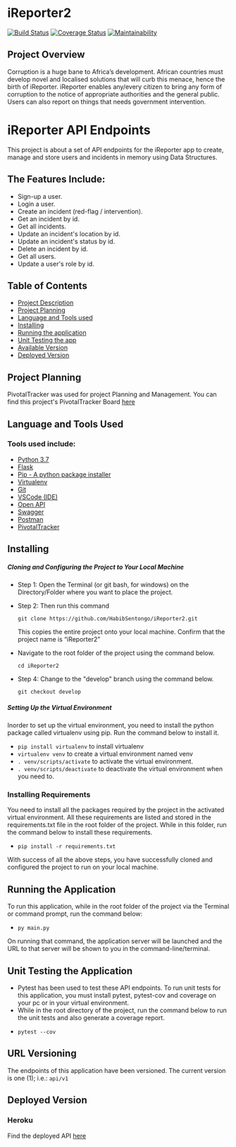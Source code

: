 # iReporter2

[![Build Status](https://travis-ci.com/HabibSentongo/iReporter2.svg?branch=challenge_3)](https://travis-ci.com/HabibSentongo/iReporter2)        [![Coverage Status](https://coveralls.io/repos/github/HabibSentongo/iReporter2/badge.svg?branch=challenge_3)](https://coveralls.io/github/HabibSentongo/iReporter2?branch=challenge_3)      [![Maintainability](https://api.codeclimate.com/v1/badges/e58dcbe4f07898eb7ce0/maintainability)](https://codeclimate.com/github/HabibSentongo/iReporter2/maintainability)

## Project Overview
Corruption is a huge bane to Africa’s development. African countries must develop novel and localised solutions that will curb this menace, hence the birth of iReporter.
iReporter enables any/every citizen to bring any form of corruption to the notice of appropriate authorities and the general public. Users can also report on things that needs government intervention.

# iReporter API Endpoints
This project is about a set of API endpoints for the iReporter app to create, manage and store users and incidents in memory using Data Structures.
## The Features Include:
* Sign-up a user.
* Login a user.
* Create an incident (red-flag / intervention).
* Get an incident by id.
* Get all incidents.
* Update an incident's location by id.
* Update an incident's status by id.
* Delete an incident by id.
* Get all users.
* Update a user's role by id.

## Table of Contents
- [Project Description](#iReporter2)
- [Project Planning](#project-planning)
- [Language and Tools used](#language-and-tools-used)
- [Installing](#installing)
- [Running the application](#running-the-application)
- [Unit Testing the app](#unit-testing-the-application)
- [Available Version](#url-versioning)
- [Deployed Version](#deployed-version)

## Project Planning
PivotalTracker was used for project Planning and Management. You can find this project's PivotalTracker Board [here](https://www.pivotaltracker.com/n/projects/2232420 "iReporter2 on PivotalTracker")

## Language and Tools Used
### Tools used include:
* [Python 3.7](https://www.python.org)
* [Flask](http://flask.pocoo.org/)
* [Pip - A python package installer](https://pypi.org/project/pip/)
* [Virtualenv](https://pypi.org/project/virtualenv/)
* [Git](https://git-scm.com/downloads)
* [VSCode (IDE)](https://code.visualstudio.com/)
* [Open API](https://www.openapis.org/)
* [Swagger](https://swagger.io/)
* [Postman](https://www.getpostman.com/)
* [PivotalTracker](https://www.pivotaltracker.com "PivotalTracker")

## Installing

##### Cloning and Configuring the Project to Your Local Machine

- Step 1: Open the Terminal (or git bash, for windows) on the Directory/Folder where you want to place the project.
- Step 2: Then run this command 

    `git clone https://github.com/HabibSentongo/iReporter2.git`

    This copies the entire project onto your local machine. Confirm that the project name is “iReporter2”
- Navigate to the root folder of the project using the command below.

    `cd iReporter2`

- Step 4: Change to the "develop" branch using the command below.

    `git checkout develop`

##### Setting Up the Virtual Environment
Inorder to set up the virtual environment, you need to install the python package called virtualenv using pip. Run the command below to install it.
- `pip install virtualenv` to install virtualenv
- `virtualenv venv`  to create a virtual environment named venv
- `. venv/scripts/activate` to activate the virtual environment.
- `. venv/scripts/deactivate` to deactivate the virtual environment when you need to.

### Installing Requirements
You need to install all the packages required by the project in the activated virtual environment. All these requirements are listed and stored in the requirements.txt file in the root folder of the project.
While in this folder, run the command below to install these requirements.
- `pip install -r requirements.txt`

With success of all the above steps, you have successfully cloned and configured the project to run on your local machine.

## Running the Application
To run this application, while in the root folder of the project via the Terminal or command prompt, run the command below:
- `py main.py`

On running that command, the application server will be launched and the URL to that server will be shown to you in the command-line/terminal.

## Unit Testing the Application

* Pytest has been used to test these API endpoints. To run unit tests for this application, you must install pytest, pytest-cov and coverage on your pc or in your virtual environment.
* While in the root directory of the project, run the command below to run the unit tests and also generate a coverage report.
- `pytest --cov`

## URL Versioning

The endpoints of this application have been versioned. The current version is one (1); i.e.: `api/v1`

## Deployed Version
### Heroku
Find the deployed API [here](https://ireporter-api-deploy.herokuapp.com/ "iReporter2 on Heroku")